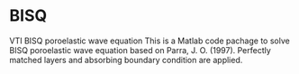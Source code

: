 # BISQ
VTI BISQ poroelastic wave equation
This is a Matlab code pachage to solve BISQ poroelastic wave equation based on Parra, J. O. (1997). 
Perfectly matched layers and absorbing boundary condition are applied.
